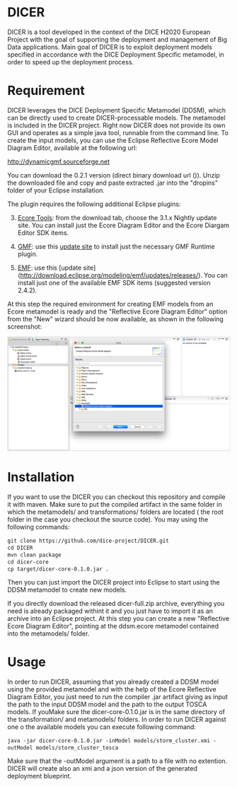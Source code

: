 # DICER

DICER is a tool developed in the context of the DICE H2020 European Project with the goal of supporting the deployment and management of Big Data applications. 
Main goal of DICER is to exploit deployment models specified in accordance with the DICE Deployment Specific metamodel, in order to speed up the deployment process.

# Requirement

DICER leverages the DICE Deployment Specific Metamodel (DDSM), which can be directly used to create DICER-processable models. The metamodel is included in the DICER project. Right now DICER does not provide its own GUI and operates as a simple java tool, runnable from the command line. To create the input models, you can use the Eclipse Reflective Ecore Model Diagram Editor, available at the following url:

http://dynamicgmf.sourceforge.net

You can download the 0.2.1 version (direct binary download url ()). Unzip the downloaded file and copy and paste extracted .jar into the "dropins" folder of your Eclipse installation.

The plugin requires the following additional Eclipse plugins:

3. [Ecore Tools](http://www.eclipse.org/ecoretools/): from the download tab, choose the 3.1.x Nightly update site. You can install just the Ecore Diagram Editor and the Ecore Diargam Editor SDK items. 

1. [GMF](http://www.eclipse.org/modeling/gmp/): use this [update site](http://download.eclipse.org/modeling/gmp/gmf-runtime/updates/releases/) to install just the necessary GMF Runtime plugin.

2. [EMF](https://eclipse.org/modeling/emf/): use this [update site] (http://download.eclipse.org/modeling/emf/updates/releases/). You can install just one of the available EMF SDK items (suggested version 2.4.2).

At this step the required environment for creating EMF models from an Ecore metamodel is ready and the "Reflective Ecore Diagram Editor" option from the "New" wizard should be now available, as shown in the following screenshot:

![alt text](https://github.com/DICERs/DICER/blob/master/doc/images/creating-dicer-model-1.png "New wizar with Reflective Ecore Diagram Editor option.")

# Installation

If you want to use the DICER you can checkout this repository and compile it with maven.
Make sure to put the compiled artifact in the same folder in which the metamodels/ and transformations/ folders are located ( the root folder in the case you checkout the source code). You may using the following commands:

    git clone https://github.com/dice-project/DICER.git
    cd DICER
    mvn clean package
    cd dicer-core
    cp target/dicer-core-0.1.0.jar .

Then you can just import the DICER project into Eclipse to start using the DDSM metamodel to create new models.

If you directly download the released dicer-full.zip archive, everything you need is already packaged withint it and you just have to import it as an archive into an Eclipse project. At this step you can create a new "Reflective Ecore Diagram Editor", pointing at the ddsm.ecore metamodel contained into the metamodels/ folder. 

# Usage

In order to run DICER, assuming that you already created a DDSM model using the provided metamodel and with the help of the Ecore Reflective Diagram Editor, you just need to run the compiler .jar artifact giving as input the path to the input DDSM model and the path to the output TOSCA models. If youMake sure the dicer-core-0.1.0.jar is in the same directory of the transformation/ and metamodels/ folders. In order to run DICER against one o the available models you can execute following command:

    java -jar dicer-core-0.1.0.jar -inModel models/storm_cluster.xmi -outModel models/storm_cluster_tosca

Make sure that the -outModel argument is a path to a file with no extention. DICER will create also an xmi and a json version of the generated deployment blueprint.
